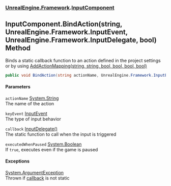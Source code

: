 ### [UnrealEngine.Framework](./UnrealEngine-Framework.md 'UnrealEngine.Framework').[InputComponent](./InputComponent.md 'UnrealEngine.Framework.InputComponent')
## InputComponent.BindAction(string, UnrealEngine.Framework.InputEvent, UnrealEngine.Framework.InputDelegate, bool) Method
Binds a static callback function to an action defined in the project settings or by using [AddActionMapping(string, string, bool, bool, bool, bool)](./Engine-AddActionMapping(string_string_bool_bool_bool_bool).md 'UnrealEngine.Framework.Engine.AddActionMapping(string, string, bool, bool, bool, bool)')  
```csharp
public void BindAction(string actionName, UnrealEngine.Framework.InputEvent keyEvent, UnrealEngine.Framework.InputDelegate callback, bool executedWhenPaused=false);
```
#### Parameters
<a name='UnrealEngine-Framework-InputComponent-BindAction(string_UnrealEngine-Framework-InputEvent_UnrealEngine-Framework-InputDelegate_bool)-actionName'></a>
`actionName` [System.String](https://docs.microsoft.com/en-us/dotnet/api/System.String 'System.String')  
The name of the action  
  
<a name='UnrealEngine-Framework-InputComponent-BindAction(string_UnrealEngine-Framework-InputEvent_UnrealEngine-Framework-InputDelegate_bool)-keyEvent'></a>
`keyEvent` [InputEvent](./InputEvent.md 'UnrealEngine.Framework.InputEvent')  
The type of input behavior  
  
<a name='UnrealEngine-Framework-InputComponent-BindAction(string_UnrealEngine-Framework-InputEvent_UnrealEngine-Framework-InputDelegate_bool)-callback'></a>
`callback` [InputDelegate()](./InputDelegate().md 'UnrealEngine.Framework.InputDelegate()')  
The static function to call when the input is triggered  
  
<a name='UnrealEngine-Framework-InputComponent-BindAction(string_UnrealEngine-Framework-InputEvent_UnrealEngine-Framework-InputDelegate_bool)-executedWhenPaused'></a>
`executedWhenPaused` [System.Boolean](https://docs.microsoft.com/en-us/dotnet/api/System.Boolean 'System.Boolean')  
If `true`, executes even if the game is paused  
  
#### Exceptions
[System.ArgumentException](https://docs.microsoft.com/en-us/dotnet/api/System.ArgumentException 'System.ArgumentException')  
Thrown if [callback](#UnrealEngine-Framework-InputComponent-BindAction(string_UnrealEngine-Framework-InputEvent_UnrealEngine-Framework-InputDelegate_bool)-callback 'UnrealEngine.Framework.InputComponent.BindAction(string, UnrealEngine.Framework.InputEvent, UnrealEngine.Framework.InputDelegate, bool).callback') is not static  
